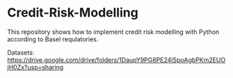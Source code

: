 # Credit-Risk-Modelling

This repository shows how to implement credit risk modelling with Python according to Basel requlatories.

Datasets: https://drive.google.com/drive/folders/1DaupY9PG8PE24lSpoAgbPKm2EUOjH0Zx?usp=sharing
